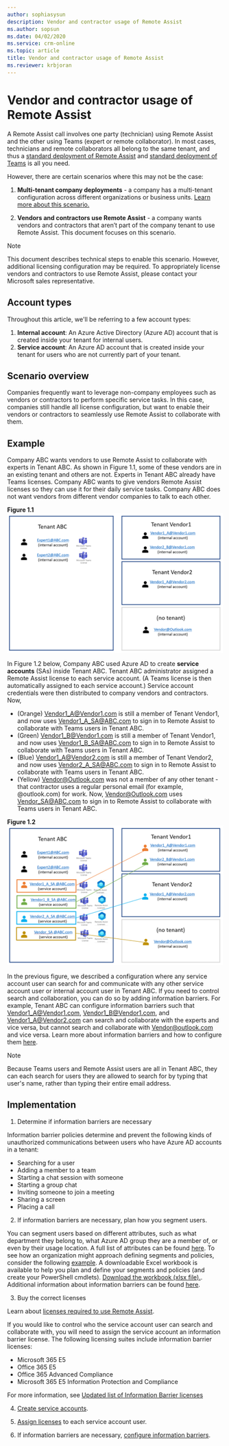 ```yaml
---
author: sophiasysun
description: Vendor and contractor usage of Remote Assist
ms.author: sopsun
ms.date: 04/02/2020
ms.service: crm-online
ms.topic: article
title: Vendor and contractor usage of Remote Assist
ms.reviewer: krbjoran
---
```


# Vendor and contractor usage of Remote Assist

A Remote Assist call involves one party (technician) using Remote Assist and the other using Teams (expert or remote collaborator).  In most cases, technicians and remote collaborators all belong to the same tenant, and thus a [standard deployment of Remote Assist](deploy-remote-assist.md) and [standard deployment of Teams](set-up-teams.md) is all you need. 

However, there are certain scenarios where this may not be the case: 

1. **Multi-tenant company deployments** - a company has a multi-tenant configuration across different organizations or business units. [Learn more about this scenario.](multi-tenant-deployment.md) 

2. **Vendors and contractors use Remote Assist** - a company wants vendors and contractors that aren’t part of the company tenant to use Remote Assist. This document focuses on this scenario.

> [!Note] 
> This document describes technical steps to enable this scenario. However, additional licensing configuration may be required. To appropriately license vendors and contractors to use Remote Assist, please contact your Microsoft sales representative.

## Account types

Throughout this article, we'll be referring to a few account types: 

1. **Internal account**: An Azure Active Directory (Azure AD) account that is created inside your tenant for internal users.
2. **Service account**: An Azure AD account that is created inside your tenant for users who are not currently part of your tenant.

## Scenario overview

Companies frequently want to leverage non-company employees such as vendors or contractors to perform specific service tasks. In this case, companies still handle all license configuration, but want to enable their vendors or contractors to seamlessly use Remote Assist to collaborate with them. 

## Example

Company ABC wants vendors to use Remote Assist to collaborate with experts in Tenant ABC. As shown in Figure 1.1, some of these vendors are in an existing tenant and others are not. Experts in Tenant ABC already have Teams licenses. Company ABC wants to give vendors Remote Assist licenses so they can use it for their daily service tasks. Company ABC does not want vendors from different vendor companies to talk to each other. 

**Figure 1.1**
![Diagram showing vendors not having any Remote Assist licenses.](media/SA_1.png)

In Figure 1.2 below, Company ABC used Azure AD to create **service accounts** (SAs) inside Tenant ABC. Tenant ABC administrator assigned a Remote Assist license to each service account. (A Teams license is then automatically assigned to each service account.) Service account credentials were then distributed to company vendors and contractors. Now,
* (Orange) Vendor1_A@Vendor1.com is still a member of Tenant Vendor1, and now uses Vendor1_A_SA@ABC.com to sign in to Remote Assist to collaborate with Teams users in Tenant ABC.
* (Green) Vendor1_B@Vendor1.com is still a member of Tenant Vendor1, and now uses Vendor1_B_SA@ABC.com to sign in to Remote Assist to collaborate with Teams users in Tenant ABC.
* (Blue) Vendor1_A@Vendor2.com is still a member of Tenant Vendor2, and now uses Vendor2_A_SA@ABC.com to sign in to Remote Assist to collaborate with Teams users in Tenant ABC.
* (Yellow) Vendor@Outlook.com was not a member of any other tenant - that contractor uses a regular personal email (for example, @outlook.com) for work. Now,  Vendor@Outlook.com uses Vendor_SA@ABC.com to sign in to Remote Assist to collaborate with Teams users in Tenant ABC.

**Figure 1.2**
![Diagram showing Tenant ABC providing a Remote Assist license to users outside of Tenant ABC.](media/SA_2.png)

In the previous figure, we described a configuration where any service account user can search for and communicate with any other service account user or internal account user in Tenant ABC. If you need to control search and collaboration, you can do so by adding information barriers. For example, Tenant ABC can configure information barriers such that Vendor1_A@Vendor1.com, Vendor1_B@Vendor1.com, and Vendor1_A@Vendor2.com can search and collaborate with the experts and vice versa, but cannot search and collaborate with Vendor@outlook.com and vice versa. Learn more about information barriers and how to configure them [here](https://docs.microsoft.com/microsoft-365/compliance/information-barriers?view=o365-worldwide).

>[!Note] 
> Because Teams users and Remote Assist users are all in Tenant ABC, they can each search for users they are allowed to search for by typing that user's name, rather than typing their entire email address.

## Implementation

1. Determine if information barriers are necessary

Information barrier policies determine and prevent the following kinds of unauthorized communications between users who have Azure AD accounts in a tenant:

- Searching for a user
- Adding a member to a team
- Starting a chat session with someone
- Starting a group chat
- Inviting someone to join a meeting
- Sharing a screen
- Placing a call

2. If information barriers are necessary, plan how you segment users. 

You can segment users based on different attributes, such as what department they belong to, what Azure AD group they are a member of, or even by their usage location. A full list of attributes can be found [here](https://docs.microsoft.com/microsoft-365/compliance/information-barriers-attributes?view=o365-worldwide#reference). To see how an organization might approach defining segments and policies, consider the following [example](https://docs.microsoft.com/microsoft-365/compliance/information-barriers-policies?view=o365-worldwide#example-contosos-departments-segments-and-policies). A downloadable Excel workbook is available to help you plan and define your segments and policies (and create your PowerShell cmdlets). [Download the workbook (xlsx file).](https://github.com/MicrosoftDocs/OfficeDocs-O365SecComp/raw/public/SecurityCompliance/media/InfoBarriers-PowerShellGenerator.xlsx). Additional information about information barriers can be found [here](https://docs.microsoft.com/microsoft-365/compliance/information-barriers?view=o365-worldwide).

3. Buy the correct licenses

Learn about [licenses required to use Remote Assist](requirements.md).

If you would like to control who the service account user can search and collaborate with, you will need to assign the service account an information barrier license. The following licensing suites include information barrier licenses:

- Microsoft 365 E5
- Office 365 E5
- Office 365 Advanced Compliance
- Microsoft 365 E5 Information Protection and Compliance

For more information, see [Updated list of Information Barrier licenses](https://docs.microsoft.com/microsoft-365/compliance/information-barriers?view=o365-worldwide#required-licenses-and-permissions)

4. [Create service accounts](https://docs.microsoft.com/azure/active-directory/fundamentals/add-users-azure-active-directory).

5. [Assign licenses](https://docs.microsoft.com/azure/active-directory/fundamentals/license-users-groups) to each service account user. 

6. If information barriers are necessary, [configure information barriers](https://docs.microsoft.com/microsoft-365/compliance/information-barriers-policies?view=o365-worldwide).
